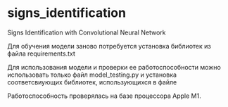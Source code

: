 # signs_identification
Signs Identification with Convolutional Neural Network

Для обучения модели заново потребуется установка библиотек из файла requirements.txt

Для использования модели и проверки ее работоспособности можно использовать только файл model_testing.py и установка соответсвиующих библиотек, использующихся в файле

Работоспособность проверялась на базе процессора Apple M1.